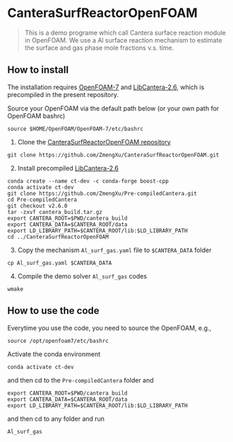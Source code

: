 # CanteraSurfReactorOpenFOAM
> This is a demo programe which call Cantera surface reaction module in OpenFOAM. We use a Al surface reaction mechanism to estimate the surface and gas phase mole fractions v.s. time.

## How to install
The installation requires [OpenFOAM-7](https://github.com/OpenFOAM/OpenFOAM-7) and [LibCantera-2.6](https://anaconda.org/conda-forge/libcantera-devel), which is precompiled in the present repository. 

Source your OpenFOAM via the default path below (or your own path for OpenFOAM bashrc)
```
source $HOME/OpenFOAM/OpenFOAM-7/etc/bashrc 
```
1. Clone the [CanteraSurfReactorOpenFOAM repository](https://github.com/ZmengXu/CanteraSurfReactorOpenFOAM)
```
git clone https://github.com/ZmengXu/CanteraSurfReactorOpenFOAM.git
```
2. Install precompiled [LibCantera-2.6](https://anaconda.org/conda-forge/libcantera-devel)
```
conda create --name ct-dev -c conda-forge boost-cpp
conda activate ct-dev
git clone https://github.com/ZmengXu/Pre-compiledCantera.git
cd Pre-compiledCantera
git checkout v2.6.0
tar -zxvf cantera_build.tar.gz
export CANTERA_ROOT=$PWD/cantera_build
export CANTERA_DATA=$CANTERA_ROOT/data
export LD_LIBRARY_PATH=$CANTERA_ROOT/lib:$LD_LIBRARY_PATH
cd ../CanteraSurfReactorOpenFOAM
```
3. Copy the mechanism `Al_surf_gas.yaml` file to `$CANTERA_DATA` folder
```
cp Al_surf_gas.yaml $CANTERA_DATA
```
4. Compile the demo solver `Al_surf_gas` codes
```
wmake
```

## How to use the code
Everytime you use the code, you need to source the OpenFOAM, e.g.,
```
source /opt/openfoam7/etc/bashrc
```
Activate the conda environment
```
conda activate ct-dev
```
and then cd to the `Pre-compiledCantera` folder and 
```
export CANTERA_ROOT=$PWD/cantera_build
export CANTERA_DATA=$CANTERA_ROOT/data
export LD_LIBRARY_PATH=$CANTERA_ROOT/lib:$LD_LIBRARY_PATH
```
and then cd to any folder and run
```
Al_surf_gas
```
